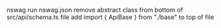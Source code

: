 nswag run nswag.json
remove abstract class from bottom of src/api/schema.ts file
add import { ApiBase } from "./base" to top of file
